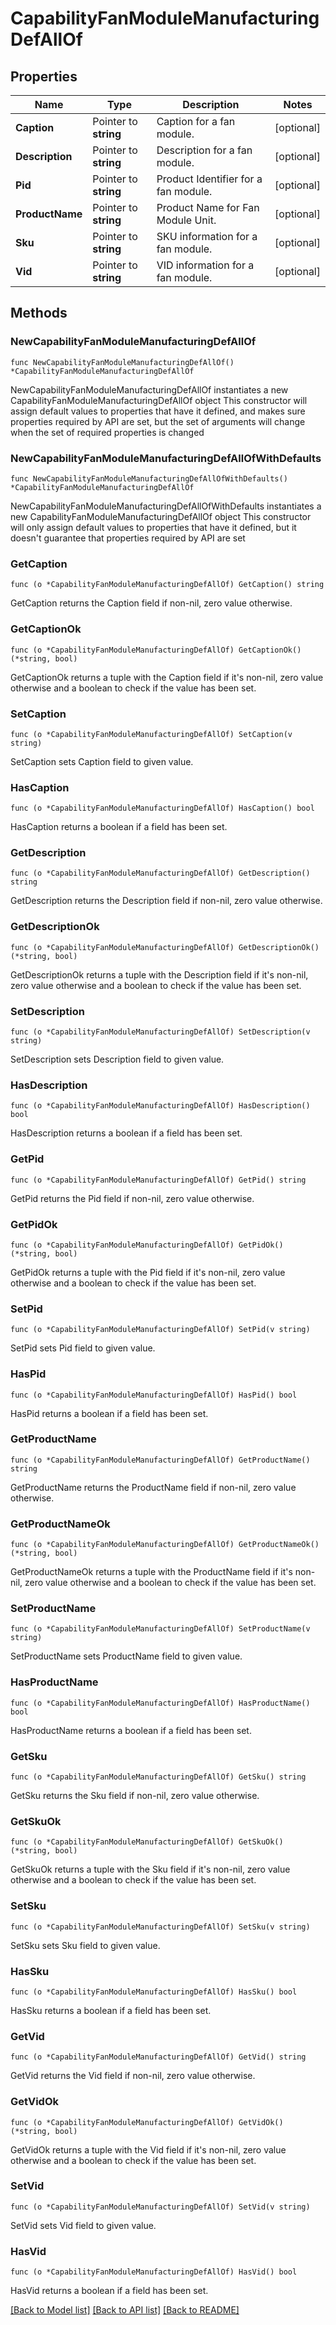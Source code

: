 # CapabilityFanModuleManufacturingDefAllOf

## Properties

Name | Type | Description | Notes
------------ | ------------- | ------------- | -------------
**Caption** | Pointer to **string** | Caption for a fan module. | [optional] 
**Description** | Pointer to **string** | Description for a fan module. | [optional] 
**Pid** | Pointer to **string** | Product Identifier for a fan module. | [optional] 
**ProductName** | Pointer to **string** | Product Name for Fan Module Unit. | [optional] 
**Sku** | Pointer to **string** | SKU information for a fan module. | [optional] 
**Vid** | Pointer to **string** | VID information for a fan module. | [optional] 

## Methods

### NewCapabilityFanModuleManufacturingDefAllOf

`func NewCapabilityFanModuleManufacturingDefAllOf() *CapabilityFanModuleManufacturingDefAllOf`

NewCapabilityFanModuleManufacturingDefAllOf instantiates a new CapabilityFanModuleManufacturingDefAllOf object
This constructor will assign default values to properties that have it defined,
and makes sure properties required by API are set, but the set of arguments
will change when the set of required properties is changed

### NewCapabilityFanModuleManufacturingDefAllOfWithDefaults

`func NewCapabilityFanModuleManufacturingDefAllOfWithDefaults() *CapabilityFanModuleManufacturingDefAllOf`

NewCapabilityFanModuleManufacturingDefAllOfWithDefaults instantiates a new CapabilityFanModuleManufacturingDefAllOf object
This constructor will only assign default values to properties that have it defined,
but it doesn't guarantee that properties required by API are set

### GetCaption

`func (o *CapabilityFanModuleManufacturingDefAllOf) GetCaption() string`

GetCaption returns the Caption field if non-nil, zero value otherwise.

### GetCaptionOk

`func (o *CapabilityFanModuleManufacturingDefAllOf) GetCaptionOk() (*string, bool)`

GetCaptionOk returns a tuple with the Caption field if it's non-nil, zero value otherwise
and a boolean to check if the value has been set.

### SetCaption

`func (o *CapabilityFanModuleManufacturingDefAllOf) SetCaption(v string)`

SetCaption sets Caption field to given value.

### HasCaption

`func (o *CapabilityFanModuleManufacturingDefAllOf) HasCaption() bool`

HasCaption returns a boolean if a field has been set.

### GetDescription

`func (o *CapabilityFanModuleManufacturingDefAllOf) GetDescription() string`

GetDescription returns the Description field if non-nil, zero value otherwise.

### GetDescriptionOk

`func (o *CapabilityFanModuleManufacturingDefAllOf) GetDescriptionOk() (*string, bool)`

GetDescriptionOk returns a tuple with the Description field if it's non-nil, zero value otherwise
and a boolean to check if the value has been set.

### SetDescription

`func (o *CapabilityFanModuleManufacturingDefAllOf) SetDescription(v string)`

SetDescription sets Description field to given value.

### HasDescription

`func (o *CapabilityFanModuleManufacturingDefAllOf) HasDescription() bool`

HasDescription returns a boolean if a field has been set.

### GetPid

`func (o *CapabilityFanModuleManufacturingDefAllOf) GetPid() string`

GetPid returns the Pid field if non-nil, zero value otherwise.

### GetPidOk

`func (o *CapabilityFanModuleManufacturingDefAllOf) GetPidOk() (*string, bool)`

GetPidOk returns a tuple with the Pid field if it's non-nil, zero value otherwise
and a boolean to check if the value has been set.

### SetPid

`func (o *CapabilityFanModuleManufacturingDefAllOf) SetPid(v string)`

SetPid sets Pid field to given value.

### HasPid

`func (o *CapabilityFanModuleManufacturingDefAllOf) HasPid() bool`

HasPid returns a boolean if a field has been set.

### GetProductName

`func (o *CapabilityFanModuleManufacturingDefAllOf) GetProductName() string`

GetProductName returns the ProductName field if non-nil, zero value otherwise.

### GetProductNameOk

`func (o *CapabilityFanModuleManufacturingDefAllOf) GetProductNameOk() (*string, bool)`

GetProductNameOk returns a tuple with the ProductName field if it's non-nil, zero value otherwise
and a boolean to check if the value has been set.

### SetProductName

`func (o *CapabilityFanModuleManufacturingDefAllOf) SetProductName(v string)`

SetProductName sets ProductName field to given value.

### HasProductName

`func (o *CapabilityFanModuleManufacturingDefAllOf) HasProductName() bool`

HasProductName returns a boolean if a field has been set.

### GetSku

`func (o *CapabilityFanModuleManufacturingDefAllOf) GetSku() string`

GetSku returns the Sku field if non-nil, zero value otherwise.

### GetSkuOk

`func (o *CapabilityFanModuleManufacturingDefAllOf) GetSkuOk() (*string, bool)`

GetSkuOk returns a tuple with the Sku field if it's non-nil, zero value otherwise
and a boolean to check if the value has been set.

### SetSku

`func (o *CapabilityFanModuleManufacturingDefAllOf) SetSku(v string)`

SetSku sets Sku field to given value.

### HasSku

`func (o *CapabilityFanModuleManufacturingDefAllOf) HasSku() bool`

HasSku returns a boolean if a field has been set.

### GetVid

`func (o *CapabilityFanModuleManufacturingDefAllOf) GetVid() string`

GetVid returns the Vid field if non-nil, zero value otherwise.

### GetVidOk

`func (o *CapabilityFanModuleManufacturingDefAllOf) GetVidOk() (*string, bool)`

GetVidOk returns a tuple with the Vid field if it's non-nil, zero value otherwise
and a boolean to check if the value has been set.

### SetVid

`func (o *CapabilityFanModuleManufacturingDefAllOf) SetVid(v string)`

SetVid sets Vid field to given value.

### HasVid

`func (o *CapabilityFanModuleManufacturingDefAllOf) HasVid() bool`

HasVid returns a boolean if a field has been set.


[[Back to Model list]](../README.md#documentation-for-models) [[Back to API list]](../README.md#documentation-for-api-endpoints) [[Back to README]](../README.md)


